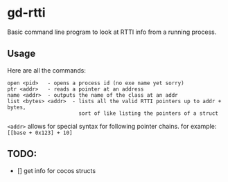 # gd-rtti
Basic command line program to look at RTTI info from a running process.

## Usage
Here are all the commands:
```
open <pid>   - opens a process id (no exe name yet sorry)
ptr <addr>   - reads a pointer at an address
name <addr>  - outputs the name of the class at an addr
list <bytes> <addr>  - lists all the valid RTTI pointers up to addr + bytes,
                       sort of like listing the pointers of a struct
```

`<addr>` allows for special syntax for following pointer chains. for example:
`[[base + 0x123] + 10]`

## TODO:
- [] get info for cocos structs